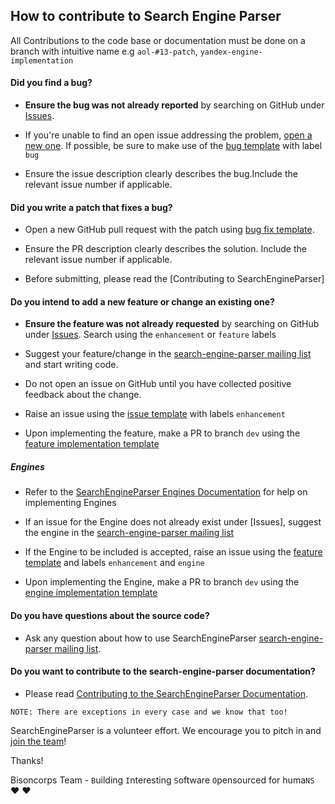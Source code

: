 ## How to contribute to Search Engine Parser

All Contributions to the code base or documentation must be done on a branch with intuitive name e.g `aol-#13-patch`, `yandex-engine-implementation`

#### **Did you find a bug?**


* **Ensure the bug was not already reported** by searching on GitHub under [Issues](https://github.com/bisoncorps/search-engine-parser/issues).

* If you're unable to find an open issue addressing the problem, [open a new one](https://github.com/search-engine-parser/search-engine-parser/issues/new). If possible, be sure to make use of the [bug template](https://github.com/bisoncorps/search-engine-parser/blob/master/.github/ISSUE_TEMPLATE/bug_report.md) with label `bug`

* Ensure the issue description clearly describes the bug.Include the relevant issue number if applicable.

#### **Did you write a patch that fixes a bug?**

* Open a new GitHub pull request with the patch using [bug fix template](https://github.com/bisoncorps/search-engine-parser/blob/master/.github/PULL_REQUEST_TEMPLATE/bug_fix.md).

* Ensure the PR description clearly describes the solution. Include the relevant issue number if applicable.

* Before submitting, please read the [Contributing to SearchEngineParser]


#### **Do you intend to add a new feature or change an existing one?**

* **Ensure the feature was not already requested** by searching on GitHub under [Issues](https://github.com/bisoncorps/search-engine-parser/issues). Search using the `enhancement` or `feature` labels

* Suggest your feature/change in the [search-engine-parser mailing list](https://groups.google.com/forum/?fromgroups#!forum/searchengineparser) and start writing code.

* Do not open an issue on GitHub until you have collected positive feedback about the change.

* Raise an issue using the [issue template](https://github.com/bisoncorps/search-engine-parser/blob/master/.github/ISSUE_TEMPLATE/feature_request.md) with labels `enhancement`

* Upon implementing the feature, make a PR to branch `dev` using the [feature implementation template](https://github.com/bisoncorps/search-engine-parser/blob/master/.github/PULL_REQUEST_TEMPLATE/feature_implementation.md)

##### **Engines**

* Refer to the [SearchEngineParser Engines Documentation](https://github.com/bisoncorps/search-engine-parser/blob/master/.github/OTHERS/engines.md) for help on implementing Engines

* If an issue for the Engine does not already exist under [Issues], suggest the engine in the [search-engine-parser mailing list](https://groups.google.com/forum/?fromgroups#!forum/searchengineparser)

* If the Engine to be included is accepted, raise an issue using the [feature template](https://github.com/bisoncorps/search-engine-parser/blob/master/.github/ISSUE_TEMPLATE/feature_request.md) and labels `enhancement` and `engine`

* Upon implementing the Engine, make a PR to branch `dev` using the [engine implementation template](https://github.com/bisoncorps/search-engine-parser/blob/master/.github/PULL_REQUEST_TEMPLATE/engine_implementation.md)


#### **Do you have questions about the source code?**

* Ask any question about how to use SearchEngineParser [search-engine-parser mailing list](https://groups.google.com/forum/?fromgroups#!forum/searchengineparser).

#### **Do you want to contribute to the search-engine-parser documentation?**

* Please read [Contributing to the SearchEngineParser Documentation](https://github.com/bisoncorps/search-engine-parser/blob/master/.github/OTHERS/documentation.md).



`NOTE: There are exceptions in every case and we know that too!`

SearchEngineParser is a volunteer effort. We encourage you to pitch in and [join the team](https://github.com/bisoncorps/search-engine-parser/blob/master/README.md#contributors)!


Thanks!

Bisoncorps Team - `B`uilding `I`nteresting `S`oftware `O`pensourced for huma`NS` :heart: :heart: